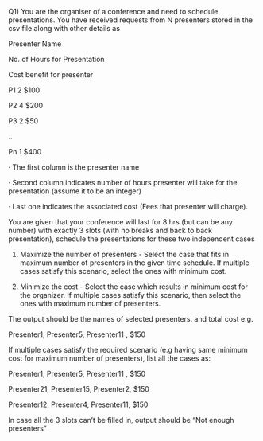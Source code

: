 Q1) You are the organiser of a conference and need to schedule presentations. You have received requests from N presenters stored in the csv file along with other details as

 

Presenter Name
	

No. of Hours for Presentation
	

Cost benefit for presenter

P1   2   $100

P2   4   $200

P3   2   $50

..
		

Pn   1   $400

 

·         The first column is the presenter name

·         Second column indicates number of hours presenter will take for the presentation (assume it to be an integer)

·         Last one indicates the associated cost (Fees that presenter will charge).

 

You are given that your conference will last for 8 hrs (but can be any number) with exactly 3 slots (with no breaks and back to back presentation), schedule the presentations for these two independent cases

 

1.    Maximize the number of presenters - Select the case that fits in maximum number of presenters in the given time schedule. If multiple cases satisfy this scenario, select the ones with minimum cost.

 

2.    Minimize the cost - Select the case which results in minimum cost for the organizer. If multiple cases satisfy this scenario, then select the ones with maximum number of presenters.

 

The output should be the names of selected presenters. and total cost e.g.

Presenter1, Presenter5, Presenter11 , $150

 

If multiple cases satisfy the required scenario (e.g having same minimum cost for maximum number of presenters), list all the cases as:

Presenter1, Presenter5, Presenter11 , $150

Presenter21, Presenter15, Presenter2, $150

Presenter12, Presenter4, Presenter11, $150

In case all the 3 slots can’t be filled in, output should be “Not enough presenters”
